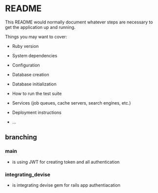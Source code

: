 # README

This README would normally document whatever steps are necessary to get the
application up and running.

Things you may want to cover:

* Ruby version

* System dependencies

* Configuration

* Database creation

* Database initialization

* How to run the test suite

* Services (job queues, cache servers, search engines, etc.)

* Deployment instructions

* ...

## branching
 ### main 
 - is using JWT for creating token and all authentication 

 ### integrating_devise
 - is integrating devise gem for rails app authentiacation
